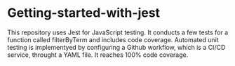 # Getting-started-with-jest
This repository uses Jest for JavaScript testing. It conducts a few tests for a function called filterByTerm and includes code coverage. Automated unit testing is implementyed by configuring a Github workflow, which is a CI/CD service, throught a YAML file. It reaches 100% code coverage.
